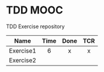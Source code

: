 # TDD MOOC

TDD Exercise repository

| Name   | Time   | Done   | TCR   |
| ------ | :----: | :-----: | :----:|
| Exercise1 | 6 | x | x |
| Exercise2 |  |  |  |

